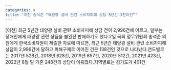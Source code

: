```yaml
---
categories: a
title: "이천 송석준 “태양광 설비 관련 소비자피해 상담 5년간 3천여건”"
---
```

[이천] 최근 5년간 태양광 설비 관련 소비자피해 상담 건이 2,996건에 이르고, 일부는 장애인에게 태양광 관련 상품을 불완전 판매하기도 했다.2일 국회 정무위원회 송석준 의원에게 한국소비자원이 제출한 자료에 따르면, 최근 5년간 태양광 설비 관련 소비자피해 상담이 2,996건에 달하고 피해구제로 이어진 건은 138건인 것으로 나타났다.연도별로는 2017년 528건, 2018년 628건, 2019년 657건, 2020년 512건, 2021년 423건, 2022년 8월 말 기준 248건의 상담이 이뤄졌다.지역별로는 경기도가 401건